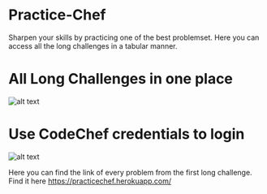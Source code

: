 # Practice-Chef

Sharpen your skills by practicing one of the best problemset. Here you can access all the long challenges in a tabular manner.

# All Long Challenges in one place
![alt text](https://practicechef.herokuapp.com/static/media/HomePage.40bc3d55.png)

# Use CodeChef credentials to login
![alt text](https://practicechef.herokuapp.com/static/media/Easy_Login.6b0dd06a.png)

Here you can find the link of every problem from the first long challenge.
Find it here https://practicechef.herokuapp.com/

